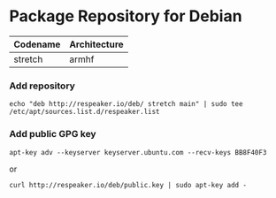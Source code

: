 Package Repository for Debian
=============================

| Codename | Architecture |
|----------|--------------|
| stretch  | armhf        |


### Add repository
```
echo "deb http://respeaker.io/deb/ stretch main" | sudo tee /etc/apt/sources.list.d/respeaker.list
```

### Add public GPG key
```
apt-key adv --keyserver keyserver.ubuntu.com --recv-keys BB8F40F3
```
or
```
curl http://respeaker.io/deb/public.key | sudo apt-key add -
```
